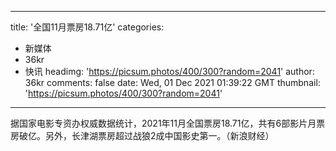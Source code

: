 
---
title: '全国11月票房18.71亿'
categories: 
 - 新媒体
 - 36kr
 - 快讯
headimg: 'https://picsum.photos/400/300?random=2041'
author: 36kr
comments: false
date: Wed, 01 Dec 2021 01:39:22 GMT
thumbnail: 'https://picsum.photos/400/300?random=2041'
---

<div>   
据国家电影专资办权威数据统计，2021年11月全国票房18.71亿，共有6部影片月票房破亿。另外，长津湖票房超过战狼2成中国影史第一。（新浪财经）  
</div>
            